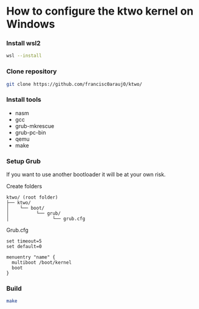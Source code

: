 # How to configure the ktwo kernel on Windows

### **Install wsl2**

```bash
wsl --install
```


### **Clone repository**

```bash
git clone https://github.com/francisc0arauj0/ktwo/
```

### **Install tools**

- nasm
- gcc
- grub-mkrescue
- grub-pc-bin
- qemu
- make

### **Setup Grub**
If you want to use another bootloader it will be at your own risk.


Create folders

```
ktwo/ (root folder)
├── ktwo/
│    └── boot/
│          └── grub/
│                └── grub.cfg
```

Grub.cfg

```
set timeout=5
set default=0

menuentry "name" {
  multiboot /boot/kernel
  boot
}
```

### **Build**

```bash
make
```